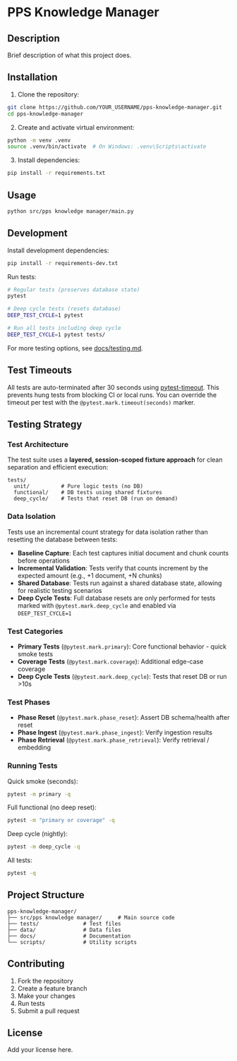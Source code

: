 # PPS Knowledge Manager

## Description
Brief description of what this project does.

## Installation

1. Clone the repository:
```bash
git clone https://github.com/YOUR_USERNAME/pps-knowledge-manager.git
cd pps-knowledge-manager
```

2. Create and activate virtual environment:
```bash
python -m venv .venv
source .venv/bin/activate  # On Windows: .venv\Scripts\activate
```

3. Install dependencies:
```bash
pip install -r requirements.txt
```

## Usage

```bash
python src/pps knowledge manager/main.py
```

## Development

Install development dependencies:
```bash
pip install -r requirements-dev.txt
```

Run tests:
```bash
# Regular tests (preserves database state)
pytest

# Deep cycle tests (resets database)
DEEP_TEST_CYCLE=1 pytest

# Run all tests including deep cycle
DEEP_TEST_CYCLE=1 pytest tests/
```

For more testing options, see [docs/testing.md](docs/testing.md).

## Test Timeouts

All tests are auto-terminated after 30 seconds using [pytest-timeout](https://pypi.org/project/pytest-timeout/). This prevents hung tests from blocking CI or local runs. You can override the timeout per test with the `@pytest.mark.timeout(seconds)` marker.

## Testing Strategy

### Test Architecture
The test suite uses a **layered, session-scoped fixture approach** for clean separation and efficient execution:

```
tests/
  unit/          # Pure logic tests (no DB)
  functional/    # DB tests using shared fixtures
  deep_cycle/    # Tests that reset DB (run on demand)
```

### Data Isolation
Tests use an incremental count strategy for data isolation rather than resetting the database between tests:

- **Baseline Capture**: Each test captures initial document and chunk counts before operations
- **Incremental Validation**: Tests verify that counts increment by the expected amount (e.g., +1 document, +N chunks)
- **Shared Database**: Tests run against a shared database state, allowing for realistic testing scenarios
- **Deep Cycle Tests**: Full database resets are only performed for tests marked with `@pytest.mark.deep_cycle` and enabled via `DEEP_TEST_CYCLE=1`

### Test Categories
- **Primary Tests** (`@pytest.mark.primary`): Core functional behavior - quick smoke tests
- **Coverage Tests** (`@pytest.mark.coverage`): Additional edge-case coverage
- **Deep Cycle Tests** (`@pytest.mark.deep_cycle`): Tests that reset DB or run >10s

### Test Phases
- **Phase Reset** (`@pytest.mark.phase_reset`): Assert DB schema/health after reset
- **Phase Ingest** (`@pytest.mark.phase_ingest`): Verify ingestion results  
- **Phase Retrieval** (`@pytest.mark.phase_retrieval`): Verify retrieval / embedding

### Running Tests

Quick smoke (seconds):
```bash
pytest -m primary -q
```

Full functional (no deep reset):
```bash
pytest -m "primary or coverage" -q
```

Deep cycle (nightly):
```bash
pytest -m deep_cycle -q
```

All tests:
```bash
pytest -q
```

## Project Structure

```
pps-knowledge-manager/
├── src/pps knowledge manager/     # Main source code
├── tests/              # Test files
├── data/               # Data files
├── docs/               # Documentation
└── scripts/            # Utility scripts
```

## Contributing

1. Fork the repository
2. Create a feature branch
3. Make your changes
4. Run tests
5. Submit a pull request

## License

Add your license here.
